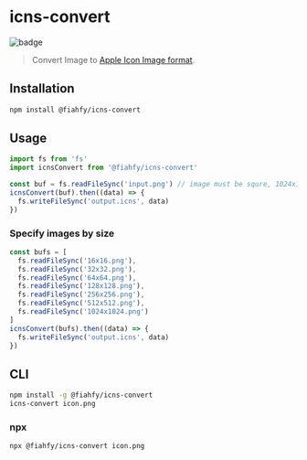 # icns-convert

![badge](https://github.com/fiahfy/icns-convert/workflows/Node.js%20Package/badge.svg)

> Convert Image to [Apple Icon Image format](https://en.wikipedia.org/wiki/Apple_Icon_Image_format).

## Installation

```bash
npm install @fiahfy/icns-convert
```

## Usage

```js
import fs from 'fs'
import icnsConvert from '@fiahfy/icns-convert'

const buf = fs.readFileSync('input.png') // image must be squre, 1024x1024 pixels or larger
icnsConvert(buf).then((data) => {
  fs.writeFileSync('output.icns', data)
})
```

### Specify images by size

```js
const bufs = [
  fs.readFileSync('16x16.png'),
  fs.readFileSync('32x32.png'),
  fs.readFileSync('64x64.png'),
  fs.readFileSync('128x128.png'),
  fs.readFileSync('256x256.png'),
  fs.readFileSync('512x512.png'),
  fs.readFileSync('1024x1024.png')
]
icnsConvert(bufs).then((data) => {
  fs.writeFileSync('output.icns', data)
})
```

## CLI

```bash
npm install -g @fiahfy/icns-convert
icns-convert icon.png
```

### npx

```bash
npx @fiahfy/icns-convert icon.png
```
